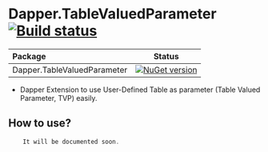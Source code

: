 

#   Dapper.TableValuedParameter [![Build status](https://ci.appveyor.com/api/projects/status/3t2nxjcyy61krfql/branch/master?svg=true)](https://ci.appveyor.com/project/ayberkcanturk/dapper-tablevaluedparameter)

|Package|Status|
|:------|:-----:|
|Dapper.TableValuedParameter|[![NuGet version](https://badge.fury.io/nu/Dapper.TableValuedParameter.svg)](https://badge.fury.io/nu/Dapper.TableValuedParameter)|

* Dapper Extension to use User-Defined Table as parameter (Table Valued Parameter, TVP) easily.

## How to use?

```csharp
	It will be documented soon.
```
